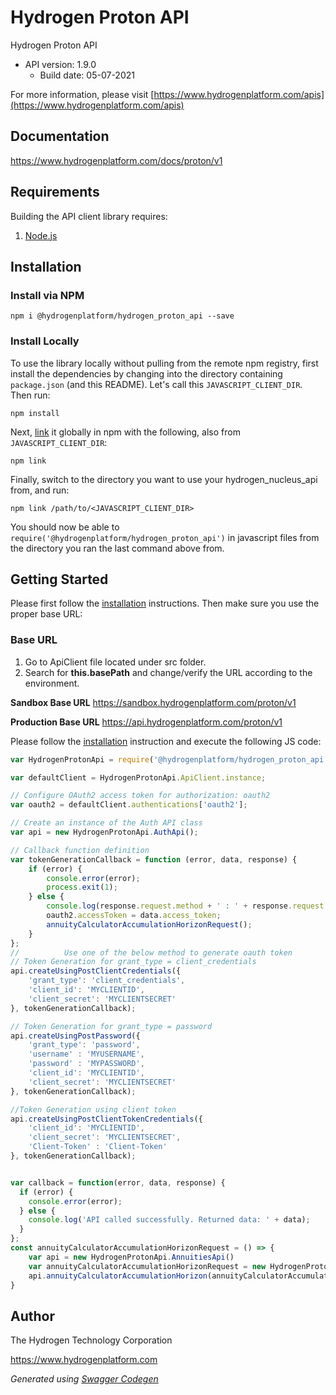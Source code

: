 # Hydrogen Proton API

Hydrogen Proton API
- API version: 1.9.0
  - Build date: 05-07-2021

For more information, please visit [https://www.hydrogenplatform.com/apis](https://www.hydrogenplatform.com/apis)

## Documentation

https://www.hydrogenplatform.com/docs/proton/v1

## Requirements

Building the API client library requires:
1. [Node.js](https://nodejs.org/)

## Installation

### Install via NPM

```shell
npm i @hydrogenplatform/hydrogen_proton_api --save
```

### Install Locally

To use the library locally without pulling from the remote npm registry, first install the dependencies by changing 
into the directory containing `package.json` (and this README). Let's call this `JAVASCRIPT_CLIENT_DIR`. Then run:

```shell
npm install
```

Next, [link](https://docs.npmjs.com/cli/link) it globally in npm with the following, also from `JAVASCRIPT_CLIENT_DIR`:

```shell
npm link
```

Finally, switch to the directory you want to use your hydrogen_nucleus_api from, and run:

```shell
npm link /path/to/<JAVASCRIPT_CLIENT_DIR>
```

You should now be able to `require('@hydrogenplatform/hydrogen_proton_api')` in javascript files from the directory you ran the last 
command above from.

## Getting Started

Please first follow the [installation](#installation) instructions. Then make sure you use the proper base URL:

### Base URL
1. Go to ApiClient file located under src folder.
2. Search for **this.basePath** and change/verify the URL according to the environment.

**Sandbox Base URL**
https://sandbox.hydrogenplatform.com/proton/v1

**Production Base URL**
https://api.hydrogenplatform.com/proton/v1

Please follow the [installation](#installation) instruction and execute the following JS code:

```javascript
var HydrogenProtonApi = require('@hydrogenplatform/hydrogen_proton_api');

var defaultClient = HydrogenProtonApi.ApiClient.instance;

// Configure OAuth2 access token for authorization: oauth2
var oauth2 = defaultClient.authentications['oauth2'];

// Create an instance of the Auth API class
var api = new HydrogenProtonApi.AuthApi();

// Callback function definition
var tokenGenerationCallback = function (error, data, response) {
    if (error) {
        console.error(error);
        process.exit(1);
    } else {
        console.log(response.request.method + ' : ' + response.request.url + '\n' + 'Output: ' + JSON.stringify(data, null, '\t') + '\n');
        oauth2.accessToken = data.access_token;
        annuityCalculatorAccumulationHorizonRequest();
    }
};
//          Use one of the below method to generate oauth token
// Token Generation for grant_type = client_credentials
api.createUsingPostClientCredentials({
    'grant_type': 'client_credentials',
    'client_id': 'MYCLIENTID',
    'client_secret': 'MYCLIENTSECRET'
}, tokenGenerationCallback);

// Token Generation for grant_type = password
api.createUsingPostPassword({
    'grant_type': 'password',
    'username' : 'MYUSERNAME',
    'password' : 'MYPASSWORD',
    'client_id': 'MYCLIENTID',
    'client_secret': 'MYCLIENTSECRET'
}, tokenGenerationCallback);

//Token Generation using client token
api.createUsingPostClientTokenCredentials({
    'client_id': 'MYCLIENTID',
    'client_secret': 'MYCLIENTSECRET',
    'Client-Token' : 'Client-Token'
}, tokenGenerationCallback);


var callback = function(error, data, response) {
  if (error) {
    console.error(error);
  } else {
    console.log('API called successfully. Returned data: ' + data);
  }
};
const annuityCalculatorAccumulationHorizonRequest = () => {
    var api = new HydrogenProtonApi.AnnuitiesApi()
    var annuityCalculatorAccumulationHorizonRequest = new HydrogenProtonApi.AnnuityCalculatorAccumulationHorizonRequest(); // {AnnuityCalculatorAccumulationHorizonRequest} Request payload for Annuity Calculator - Accumulation Horizon
    api.annuityCalculatorAccumulationHorizon(annuityCalculatorAccumulationHorizonRequest, callback);
}
```

## Author
The Hydrogen Technology Corporation

https://www.hydrogenplatform.com

*Generated using [Swagger Codegen](https://github.com/swagger-api/swagger-codegen)*
